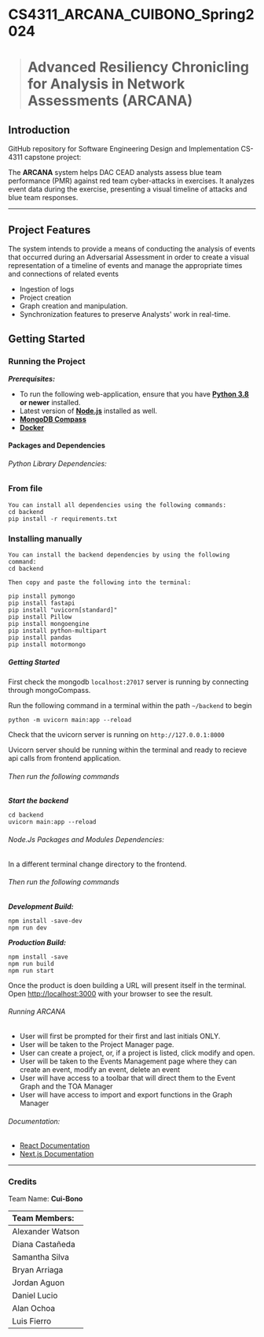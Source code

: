 # CS4311_ARCANA_CUIBONO_Spring2024

> # Advanced Resiliency Chronicling for Analysis in Network Assessments (ARCANA)

## Introduction

GitHub repository for Software Engineering Design and Implementation CS-4311 capstone project:

The **ARCANA** system helps DAC CEAD analysts assess blue team performance (PMR) against red team cyber-attacks in exercises.
It analyzes event data during the exercise, presenting a visual timeline of attacks and blue team responses.

---

## Project Features

The system intends to provide a means of conducting the analysis of events that occurred during an Adversarial Assessment in order to create a visual representation of a timeline of events and manage the appropriate times and connections of related events
- Ingestion of logs
- Project creation
- Graph creation and manipulation.
- Synchronization features to preserve Analysts' work in real-time.

## Getting Started
### Running the Project

***Prerequisites:***

- To run the following web-application, ensure that you have [**Python 3.8**](https://www.python.org/) **or newer** installed.
- Latest version of [**Node.js**](https://nodejs.org/en) installed as well.
- [**MongoDB Compass**](https://www.mongodb.com/products/tools/compass)
- [**Docker**](https://www.docker.com/)

#### Packages and Dependencies

###### Python Library Dependencies:

### From file

    You can install all dependencies using the following commands:
    cd backend
    pip install -r requirements.txt

### Installing manually

    You can install the backend dependencies by using the following command:
    cd backend

    Then copy and paste the following into the terminal: 

    pip install pymongo 
    pip install fastapi
    pip install "uvicorn[standard]"
    pip install Pillow
    pip install mongoengine
    pip install python-multipart
    pip install pandas
    pip install motormongo

##### Getting Started

First check the mongodb `localhost:27017` server is running by connecting through mongoCompass.

Run the following command in a terminal within the path `~/backend` to begin 

    python -m uvicorn main:app --reload

Check that the uvicorn server is running on `http://127.0.0.1:8000`

Uvicorn server should be running within the terminal and ready to recieve api calls from frontend application.

###### Then run the following commands

***Start the backend***

    cd backend
    uvicorn main:app --reload

###### Node.Js Packages and Modules Dependencies:

In a different terminal change directory to the frontend.

###### Then run the following commands

***Development Build:***

    npm install -save-dev
    npm run dev

***Production Build:***

    npm install -save
    npm run build
    npm run start


Once the product is doen building a URL will present itself in the terminal.
Open [http://localhost:3000](http://localhost:3000) with your browser to see the result.

###### Running ARCANA

- User will first be prompted for their first and last initials ONLY.
- User will be taken to the Project Manager page.
- User can create a project, or, if a project is listed, click modify and open.
- User will be taken to the Events Management page where they can create an event, modify an event, delete an event
- User will have access to a toolbar that will direct them to the Event Graph and the TOA Manager
- User will have access to import and export functions in the Graph Manager

###### Documentation:

- [React Documentation](https://react.dev/reference/react)
- [Next.js Documentation](https://nextjs.org/docs)
---

### Credits

Team Name: **Cui-Bono**

| Team Members: |
|:--|
| Alexander Watson |
| Diana Castañeda |
| Samantha Silva |
| Bryan Arriaga |
| Jordan Aguon |
| Daniel Lucio |
| Alan Ochoa |
| Luis Fierro |
